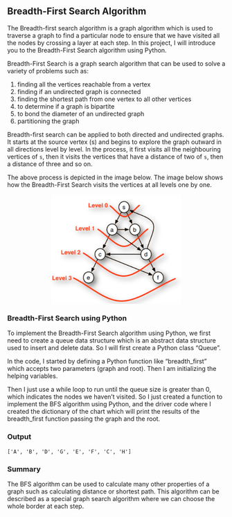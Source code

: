 ## Breadth-First Search Algorithm

The Breadth-first search algorithm is a graph algorithm which is used to traverse a graph to find a particular node to ensure that we have visited all the nodes by crossing a layer at each step. In this project, I will introduce you to the Breadth-First Search algorithm using Python.

Breadth-First Search is a graph search algorithm that can be used to solve a variety of problems such as:
 1. finding all the vertices reachable from a vertex
 2. finding if an undirected graph is connected
 3. finding the shortest path from one vertex to all other vertices
 4. to determine if a graph is bipartite
 5. to bond the diameter of an undirected graph
 6. partitioning the graph

Breadth-first search can be applied to both directed and undirected graphs. It starts at the source vertex (s) and begins to explore the graph outward in all directions level by level. In the process, it first visits all the neighbouring vertices of `s`, then it visits the vertices that have a distance of two of `s`, then a distance of three and so on.

The above process is depicted in the image below. The image below shows how the Breadth-First Search visits the vertices at all levels one by one.

<p align="center">
 <img width="60%" src="./algorithm.png" align="center" alt="Process of Breadth-First Search Algorithm" />
</p>

### Breadth-First Search using Python

To implement the Breadth-First Search algorithm using Python, we first need to create a queue data structure which is an abstract data structure used to insert and delete data. So I will first create a Python class “Queue”.

In the code, I started by defining a Python function like “breadth_first” which accepts two parameters (graph and root). Then I am initializing the helping variables.

Then I just use a while loop to run until the queue size is greater than 0, which indicates the nodes we haven’t visited. So I just created a function to implement the BFS algorithm using Python, and the driver code where I created the dictionary of the chart which will print the results of the breadth_first function passing the graph and the root.

### Output

```
['A', 'B', 'D', 'G', 'E', 'F', 'C', 'H']
```

### Summary

The BFS algorithm can be used to calculate many other properties of a graph such as calculating distance or shortest path. This algorithm can be described as a special graph search algorithm where we can choose the whole border at each step.